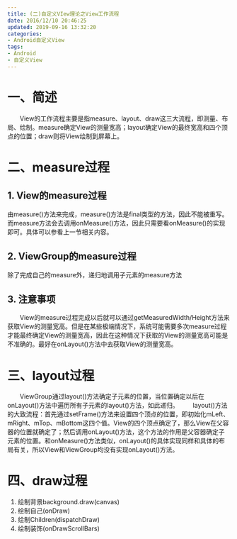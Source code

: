 ```yaml
---
title: (二)自定义VIew理论之View工作流程
date: 2016/12/10 20:46:25
updated: 2019-09-16 13:32:20
categories:
- Android自定义View
tags:
- Android
- 自定义View
---
```


# 一、简述
  View的工作流程主要是指measure、layout、draw这三大流程，即测量、布局、绘制。measure确定View的测量宽高；layout确定View的最终宽高和四个顶点的位置；draw则将View绘制到屏幕上。

# 二、measure过程

## 1. View的measure过程
  由measure()方法来完成，measure()方法是final类型的方法，因此不能被重写。而measure方法会去调用onMeasure()方法，因此只需要看onMeasure()的实现即可。具体可以参看上一节相关内容。

## 2. ViewGroup的measure过程
  除了完成自己的measure外，递归地调用子元素的measure方法

## 3. 注意事项
  View的measure过程完成以后就可以通过getMeasuredWidth/Height方法来获取View的测量宽高。但是在某些极端情况下，系统可能需要多次measure过程才能最终确定View的测量宽高，因此在这种情况下获取的View的测量宽高可能是不准确的。最好在onLayout()方法中去获取View的测量宽高。

# 三、layout过程
  ViewGroup通过layout()方法确定子元素的位置，当位置确定以后在onLayout()方法中遍历所有子元素的layout()方法，如此递归。
  layout()方法的大致流程：首先通过setFrame()方法来设置四个顶点的位置，即初始化mLeft、mRight、mTop、mBottom这四个值。View的四个顶点确定了，那么View在父容器的位置就确定了；然后调用onLayout()方法，这个方法的作用是父容器确定子元素的位置。和onMeasure()方法类似，onLayout()的具体实现同样和具体的布局有关，所以View和ViewGroup均没有实现onLayout()方法。

# 四、draw过程

1. 绘制背景background.draw(canvas)
2. 绘制自己(onDraw)
3. 绘制Children(dispatchDraw)
4. 绘制装饰(onDrawScrollBars)